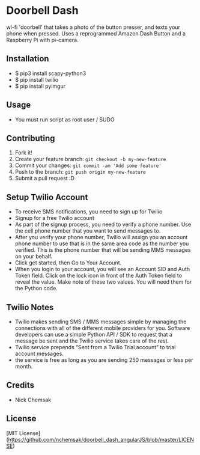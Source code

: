 # Doorbell Dash
wi-fi 'doorbell' that takes a photo of the button presser, and texts your phone when pressed. Uses a reprogrammed Amazon Dash Button and a Raspberry Pi with pi-camera.

## Installation
* $ pip3 install scapy-python3
* $ pip install twilio
* $ pip install pyimgur

## Usage
* You must run script as root user / SUDO

## Contributing
1. Fork it!
2. Create your feature branch: `git checkout -b my-new-feature`
3. Commit your changes: `git commit -am 'Add some feature'`
4. Push to the branch: `git push origin my-new-feature`
5. Submit a pull request :D

## Setup Twilio Account
* To receive SMS notifications, you need to sign up for Twilio
* Signup for a free Twilio account
* As part of the signup process, you need to verify a phone number. Use the cell phone number that you want to send messages to.
* After you verify your phone number, Twilio will assign you an account phone number to use that is in the same area code as the number you verified. This is the phone number that will be sending MMS messages on your behalf.
* Click get started, then Go to Your Account.
* When you login to your account, you will see an Account SID and Auth Token field. Click on the lock icon in front of the Auth Token field to reveal the value. Make note of these two values. You will need them for the Python code.

## Twilio Notes
* Twilio makes sending SMS / MMS messages simple by managing the connections with all of the different mobile providers for you. Software developers can use a simple Python API / SDK to request that a message be sent and the Twilio service takes care of the rest.
* Twilio service prepends “Sent from a Twilio Trial account” to trial account messages.
* the service is free as long as you are sending 250 messages or less per month.

## Credits
* Nick Chemsak

## License
[MIT License] (https://github.com/nchemsak/doorbell_dash_angularJS/blob/master/LICENSE)


